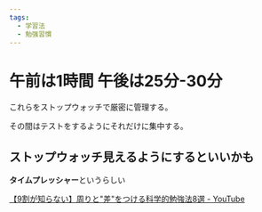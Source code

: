 ```yaml
---
tags:
  - 学習法
  - 勉强習慣
---
```

# 午前は1時間 午後は25分-30分

これらをストップウォッチで厳密に管理する。

その間はテストをするようにそれだけに集中する。

## ストップウォッチ見えるようにするといいかも

**タイムプレッシャー**というらしい

[【9割が知らない】周りと"差"をつける科学的勉強法8選 - YouTube](https://www.youtube.com/watch?v=tWi6HE4DubY)